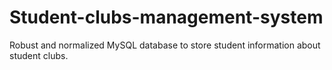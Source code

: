 # Student-clubs-management-system
Robust and normalized MySQL database to store student information about student clubs.
